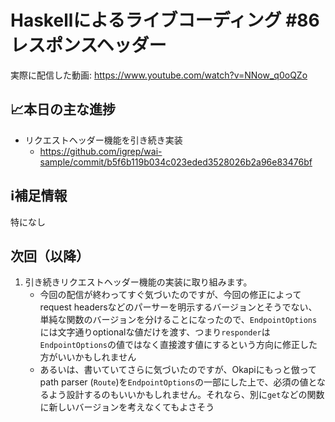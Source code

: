 # Haskellによるライブコーディング #86 レスポンスヘッダー

実際に配信した動画: <https://www.youtube.com/watch?v=NNow_q0oQZo>

## 📈本日の主な進捗

- リクエストヘッダー機能を引き続き実装
    - <https://github.com/igrep/wai-sample/commit/b5f6b119b034c023eded3528026b2a96e83476bf>

## ℹ️補足情報

特になし

## 次回（以降）

1. 引き続きリクエストヘッダー機能の実装に取り組みます。
    - 今回の配信が終わってすぐ気づいたのですが、今回の修正によってrequest headersなどのパーサーを明示するバージョンとそうでない、単純な関数のバージョンを分けることになったので、`EndpointOptions`には文字通りoptionalな値だけを渡す、つまり`responder`は`EndpointOptions`の値ではなく直接渡す値にするという方向に修正した方がいいかもしれません
    - あるいは、書いていてさらに気づいたのですが、Okapiにもっと倣ってpath parser (`Route`)を`EndpointOptions`の一部にした上で、必須の値となるよう設計するのもいいかもしれません。それなら、別に`get`などの関数に新しいバージョンを考えなくてもよさそう
